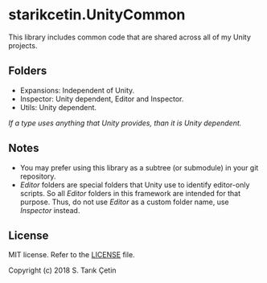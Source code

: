 # starikcetin.UnityCommon #

This library includes common code that are shared across all of my Unity projects.


Folders
---
- Expansions:     Independent of Unity.
- Inspector:      Unity dependent, Editor and Inspector.
- Utils:          Unity dependent.

*If a type uses anything that Unity provides, than it is Unity dependent.*


Notes
---
- You may prefer using this library as a subtree (or submodule) in your git repository.
- *Editor* folders are special folders that Unity use to identify editor-only scripts. So all *Editor* folders in this framework are intended for that purpose. Thus, do not use *Editor* as a custom folder name, use *Inspector* instead.


License
---
MIT license. Refer to the [LICENSE](https://github.com/starikcetin/Unity-CSharp-Common-Library/blob/master/LICENSE) file.

Copyright (c) 2018 S. Tarık Çetin

